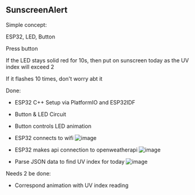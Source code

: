 ## SunscreenAlert


Simple concept:

ESP32, LED, Button

Press button

If the LED stays solid red for 10s, then put on sunscreen today as the UV index will exceed 2

If it flashes 10 times, don't worry abt it


Done:
- ESP32 C++ Setup via PlatformIO and ESP32IDF
  
- Button & LED Circuit
  
- Button controls LED animation
  
- ESP32 connects to wifi
![image](https://github.com/JJB9922/SunscreenAlert/assets/105116192/1f4451a3-7ef3-404b-b0fa-cde4c90b9f64)

- ESP32 makes api connection to openweatherapi
![image](https://github.com/JJB9922/SunscreenAlert/assets/105116192/1b5af5a8-e10d-435a-8b70-199d76177fdb)


- Parse JSON data to find UV index for today
![image](https://github.com/JJB9922/SunscreenAlert/assets/105116192/485b91eb-e586-4be5-bbd8-326f19e841d6)


Needs 2 be done:
  
- Correspond animation with UV index reading

